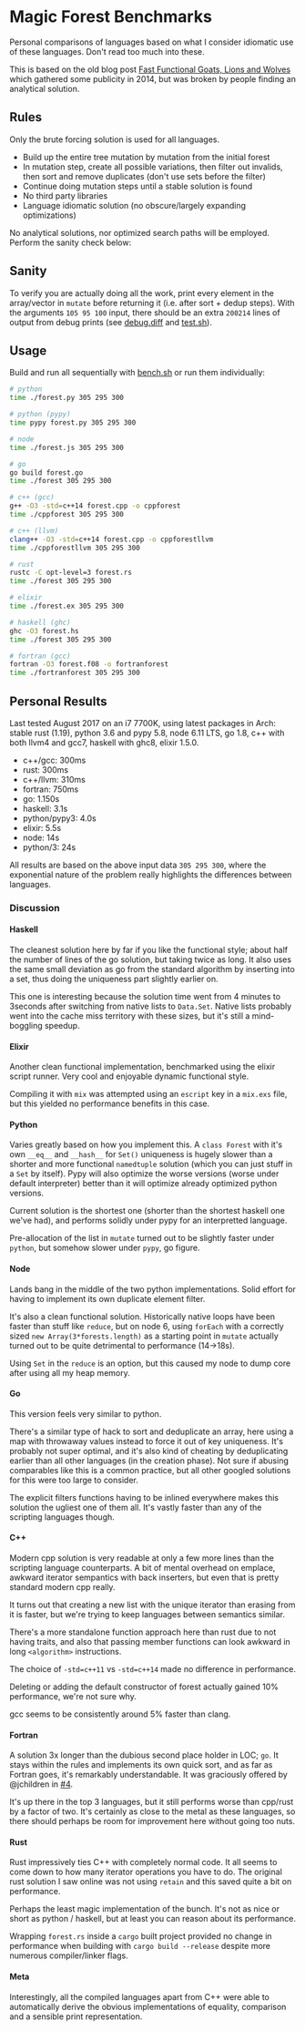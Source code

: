 # Magic Forest Benchmarks
Personal comparisons of languages based on what I consider idiomatic use of these languages. Don't read too much into these.

This is based on the old blog post [Fast Functional Goats, Lions and Wolves](http://unriskinsight.blogspot.co.uk/2014/06/fast-functional-goats-lions-and-wolves.html) which gathered some publicity in 2014, but was broken by people finding an analytical solution.

## Rules
Only the brute forcing solution is used for all languages.

- Build up the entire tree mutation by mutation from the initial forest
- In mutation step, create all possible variations, then filter out invalids, then sort and remove duplicates (don't use sets before the filter)
- Continue doing mutation steps until a stable solution is found
- No third party libraries
- Language idiomatic solution (no obscure/largely expanding optimizations)

No analytical solutions, nor optimized search paths will be employed. Perform the sanity check below:

## Sanity
To verify you are actually doing all the work, print every element in the array/vector in `mutate` before returning it (i.e. after sort + dedup steps). With the arguments `105 95 100` input, there should be an extra `200214` lines of output from debug prints (see [debug.diff](./debug.diff) and [test.sh](./test.sh)).

## Usage
Build and run all sequentially with [bench.sh](./bench.sh) or run them individually:

```bash
# python
time ./forest.py 305 295 300

# python (pypy)
time pypy forest.py 305 295 300

# node
time ./forest.js 305 295 300

# go
go build forest.go
time ./forest 305 295 300

# c++ (gcc)
g++ -O3 -std=c++14 forest.cpp -o cppforest
time ./cppforest 305 295 300

# c++ (llvm)
clang++ -O3 -std=c++14 forest.cpp -o cppforestllvm
time ./cppforestllvm 305 295 300

# rust
rustc -C opt-level=3 forest.rs
time ./forest 305 295 300

# elixir
time ./forest.ex 305 295 300

# haskell (ghc)
ghc -O3 forest.hs
time ./forest 305 295 300

# fortran (gcc)
fortran -O3 forest.f08 -o fortranforest
time ./fortranforest 305 295 300
```

## Personal Results
Last tested August 2017 on an i7 7700K, using latest packages in Arch: stable rust (1.19), python 3.6 and pypy 5.8, node 6.11 LTS, go 1.8, c++ with both llvm4 and gcc7, haskell with ghc8, elixir 1.5.0.

- c++/gcc: 300ms
- rust: 300ms
- c++/llvm: 310ms
- fortran: 750ms
- go: 1.150s
- haskell: 3.1s
- python/pypy3: 4.0s
- elixir: 5.5s
- node: 14s
- python/3: 24s

All results are based on the above input data `305 295 300`, where the exponential nature of the problem really highlights the differences between languages.

### Discussion
#### Haskell
The cleanest solution here by far if you like the functional style; about half the number of lines of the go solution, but taking twice as long. It also uses the same small deviation as go from the standard algorithm by inserting into a set, thus doing the uniqueness part slightly earlier on.

This one is interesting because the solution time went from 4 minutes to 3seconds after switching from native lists to `Data.Set`. Native lists probably went into the cache miss territory with these sizes, but it's still a mind-boggling speedup.

#### Elixir
Another clean functional implementation, benchmarked using the elixir script runner. Very cool and enjoyable dynamic functional style.

Compiling it with `mix` was attempted using an `escript` key in a `mix.exs` file, but this yielded no performance benefits in this case.

#### Python
Varies greatly based on how you implement this. A `class Forest` with it's own `__eq__` and `__hash__` for `Set()` uniqueness is hugely slower than a shorter and more functional `namedtuple` solution (which you can just stuff in a `Set` by itself). Pypy will also optimize the worse versions (worse under default interpreter) better than it will optimize already optimized python versions.

Current solution is the shortest one (shorter than the shortest haskell one we've had), and performs solidly under pypy for an interpretted language.

Pre-allocation of the list in `mutate` turned out to be slightly faster under `python`, but somehow slower under `pypy`, go figure.

#### Node
Lands bang in the middle of the two python implementations. Solid effort for having to implement its own duplicate element filter.

It's also a clean functional solution. Historically native loops have been faster than stuff like `reduce`, but on node 6, using `forEach` with a correctly sized `new Array(3*forests.length)` as a starting point in `mutate` actually turned out to be quite detrimental to performance (14->18s).

Using `Set` in the `reduce` is an option, but this caused my node to dump core after using all my heap memory.

#### Go
This version feels very similar to python.

There's a similar type of hack to sort and deduplicate an array, here using a map with throwaway values instead to force it out of key uniqueness. It's probably not super optimal, and it's also kind of cheating by deduplicating earlier than all other languages (in the creation phase). Not sure if abusing comparables like this is a common practice, but all other googled solutions for this were too large to consider.

The explicit filters functions having to be inlined everywhere makes this solution the ugliest one of them all. It's vastly faster than any of the scripting languages though.

#### C++
Modern cpp solution is very readable at only a few more lines than the scripting language counterparts. A bit of mental overhead on emplace, awkward iterator sempantics with back inserters, but even that is pretty standard modern cpp really.

It turns out that creating a new list with the unique iterator than erasing from it is faster, but we're trying to keep languages between semantics similar.

There's a more standalone function approach here than rust due to not having traits, and also that passing member functions can look awkward in long `<algorithm>` instructions.

The choice of `-std=c++11` vs `-std=c++14` made no difference in performance.

Deleting or adding the default constructor of forest actually gained 10% performance, we're not sure why.

gcc seems to be consistently around 5% faster than clang.

#### Fortran
A solution 3x longer than the dubious second place holder in LOC; `go`. It stays within the rules and implements its own quick sort, and as far as Fortran goes, it's remarkably understandable. It was graciously offered by @jchildren in [#4](https://github.com/clux/magic-forest/pull/4).

It's up there in the top 3 languages, but it still performs worse than cpp/rust by a factor of two. It's certainly as close to the metal as these languages, so there should perhaps be room for improvement here without going too nuts.

#### Rust
Rust impressively ties C++ with completely normal code. It all seems to come down to how many iterator operations you have to do. The original rust solution I saw online was not using `retain` and this saved quite a bit on performance.

Perhaps the least magic implementation of the bunch. It's not as nice or short as python / haskell, but at least you can reason about its performance.

Wrapping `forest.rs` inside a `cargo` built project provided no change in performance when building with `cargo build --release` despite more numerous compiler/linker flags.

#### Meta
Interestingly, all the compiled languages apart from C++ were able to automatically derive the obvious implementations of equality, comparison and a sensible print representation.
